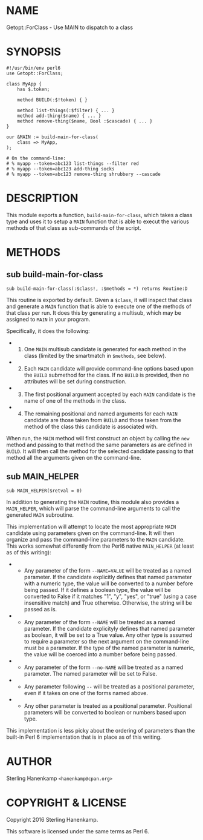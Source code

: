 NAME
====

Getopt::ForClass - Use MAIN to dispatch to a class

SYNOPSIS
========

    #!/usr/bin/env perl6
    use Getopt::ForClass;

    class MyApp {
        has $.token;

        method BUILD(:$!token) { }

        method list-things(:$filter) { ... }
        method add-thing($name) { ... }
        method remove-thing($name, Bool :$cascade) { ... }
    }

    our &MAIN := build-main-for-class(
        class => MyApp,
    );

    # On the command-line:
    # % myapp --token=abc123 list-things --filter red
    # % myapp --token=abc123 add-thing socks
    # % myapp --token=abc123 remove-thing shrubbery --cascade

DESCRIPTION
===========

This module exports a function, `build-main-for-class`, which takes a class type and uses it to setup a `MAIN` function that is able to execut the various methods of that class as sub-commands of the script.

METHODS
=======

sub build-main-for-class
------------------------

    sub build-main-for-class(:$class!, :$methods = *) returns Routine:D

This routine is exported by default. Given a `$class`, it will inspect that class and generate a `MAIN` function that is able to execute one of the methods of that class per run. It does this by generating a multisub, which may be assigned to `MAIN` in your program.

Specifically, it does the following:

  * 1. One `MAIN` multisub candidate is generated for each method in the class (limited by the smartmatch in `$methods`, see below).

  * 2. Each `MAIN` candidate will provide command-line options based upon the `BUILD` submethod for the class. If no `BUILD` is provided, then no attributes will be set during construction.

  * 3. The first positional argument accepted by each `MAIN` candidate is the name of one of the methods in the class.

  * 4. The remaining positional and named arguments for each `MAIN` candidate are those taken from `BUILD` and those taken from the method of the class this candidate is associated with.

When run, the `MAIN` method will first construct an object by calling the `new` method and passing to that method the same parameters as are defined in `BUILD`. It will then call the method for the selected candidate passing to that method all the arguments given on the command-line.

sub MAIN_HELPER
---------------

    sub MAIN_HELPER($retval = 0)

In addition to generating the `MAIN` routine, this module also provides a `MAIN_HELPER`, which will parse the command-line arguments to call the generated `MAIN` subroutine.

This implementation will attempt to locate the most appropriate `MAIN` candidate using parameters given on the command-line. It will then organize and pass the command-line parameters to the `MAIN` candidate. This works somewhat differently from the Perl6 native `MAIN_HELPER` (at least as of this writing):

  * * Any parameter of the form `--NAME=VALUE` will be treated as a named parameter. If the candidate explicitly defines that named parameter with a numeric type, the value will be converted to a number before being passed. If it defines a boolean type, the value will be converted to False if it matches "1", "y", "yes", or "true" (using a case insensitive match) and True otherwise. Otherwise, the string will be passed as is.

  * * Any parameter of the form `--NAME` will be treated as a named parameter. If the candidate explicityly defines that named parameter as boolean, it will be set to a True value. Any other type is assumed to require a parameter so the next argument on the command-line must be a parameter. If the type of the named parameter is numeric, the value will be coerced into a number before being passed.

  * * Any parameter of the form `--no-NAME` will be treated as a named parameter. The named parameter will be set to False.

  * * Any parameter following `--` will be treated as a positional parameter, even if it takes on one of the forms named above.

  * * Any other parameter is treated as a positional parameter. Positional parameters will be converted to boolean or numbers based upon type.

This implementation is less picky about the ordering of parameters than the built-in Perl 6 implementation that is in place as of this writing.

AUTHOR
======

Sterling Hanenkamp `<hanenkamp@cpan.org> `

COPYRIGHT & LICENSE
===================

Copyright 2016 Sterling Hanenkamp.

This software is licensed under the same terms as Perl 6.
